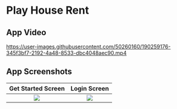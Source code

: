 # Play House Rent

## App Video
https://user-images.githubusercontent.com/50260160/190259176-345f3bf7-2192-4a48-8533-dbc4048aec90.mp4

## App Screenshots
Get Started Screen             |  Login Screen
:-------------------------:|:-------------------------:
![](https://user-images.githubusercontent.com/50260160/190025990-96094812-6cd7-4bb5-be50-2506da823de5.png)  |  ![](https://user-images.githubusercontent.com/50260160/190257793-cf33bfd1-5827-47ff-bcef-553ac4e563d1.png)
